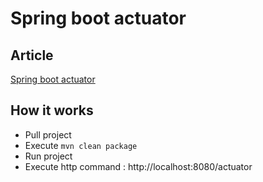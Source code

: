 # Spring boot actuator

## Article
[Spring boot actuator](https://www.ji-ka.tn/spring-boot-actuator/)

## How it works
* Pull project
* Execute `mvn clean package`
* Run project
* Execute http command : http://localhost:8080/actuator
